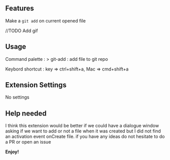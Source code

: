 ## Features

Make a `git add` on current opened file


//TODO Add gif

## Usage

Command palette : > git-add : add file to git repo

Keybord shortcut : key => ctrl+shift+a, Mac => cmd+shift+a

## Extension Settings

No settings

## Help needed

I think this extension would be better if we could have a dialogue window asking if we want to add or not a file when it was created but I did not find an activation event onCreate file. if you have any ideas do not hesitate to do a PR or open an issue

**Enjoy!**
